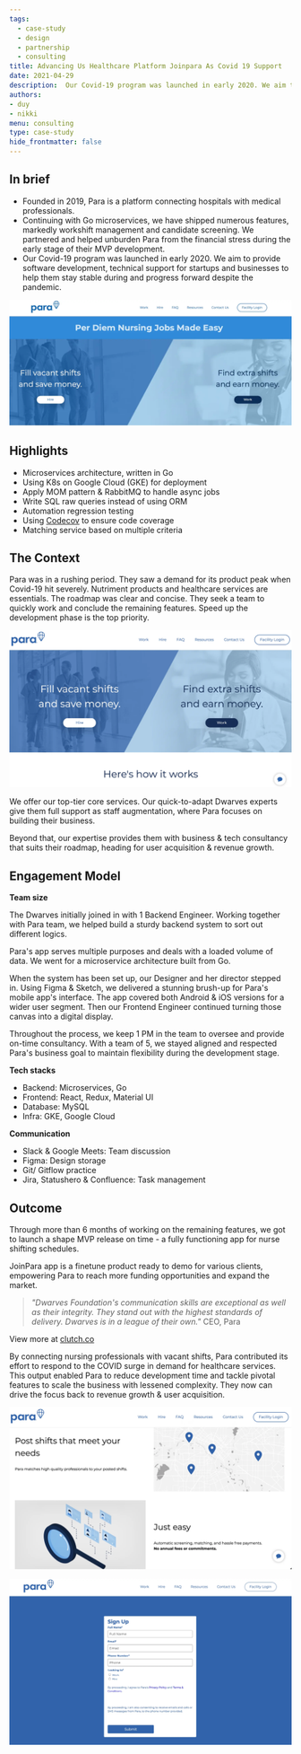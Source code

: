 ```yaml
---
tags: 
  - case-study
  - design
  - partnership
  - consulting
title: Advancing Us Healthcare Platform Joinpara As Covid 19 Support
date: 2021-04-29
description:  Our Covid-19 program was launched in early 2020. We aim to provide software development, technical support for startups and businesses to help them stay stable during and progress forward despite the pandemic. 
authors: 
- duy
- nikki
menu: consulting
type: case-study
hide_frontmatter: false
---
```


## In brief
* Founded in 2019, Para is a platform connecting hospitals with medical professionals. 
* Continuing with Go microservices, we have shipped numerous features, markedly workshift management and candidate screening. We partnered and helped unburden Para from the financial stress during the early stage of their MVP development.
* Our Covid-19 program was launched in early 2020. We aim to provide software development, technical support for startups and businesses to help them stay stable during and progress forward despite the pandemic. 

![](assets/advancing-us-healthcare-platform-joinpara-as-covid-19-support_advancing-us-healthcare-platform-joinpara.webp)

## Highlights
* Microservices architecture, written in Go
* Using K8s on Google Cloud (GKE) for deployment
* Apply MOM pattern & RabbitMQ to handle async jobs
* Write SQL raw queries instead of using ORM
* Automation regression testing
* Using [Codecov](https://about.codecov.io/) to ensure code coverage
* Matching service based on multiple criteria

## The Context
Para was in a rushing period. They saw a demand for its product peak when Covid-19 hit severely. Nutriment products and healthcare services are essentials. The roadmap was clear and concise. They seek a team to quickly work and conclude the remaining features. Speed up the development phase is the top priority. 

![](assets/advancing-us-healthcare-platform-joinpara-as-covid-19-support_advancing-us-healthcare-platform-joinpara-how-it-work.webp)

We offer our top-tier core services. Our quick-to-adapt Dwarves experts give them full support as staff augmentation, where Para focuses on building their business.

Beyond that, our expertise provides them with business & tech consultancy that suits their roadmap, heading for user acquisition & revenue growth. 

## Engagement Model
**Team size**

The Dwarves initially joined in with 1 Backend Engineer. Working together with Para team, we helped build a sturdy backend system to sort out different logics. 

Para's app serves multiple purposes and deals with a loaded volume of data. We went for a microservice architecture built from Go.

When the system has been set up, our Designer and her director stepped in. Using Figma & Sketch, we delivered a stunning brush-up for Para's mobile app's interface. The app covered both Android & iOS versions for a wider user segment. Then our Frontend Engineer continued turning those canvas into a digital display. 

Throughout the process, we keep 1 PM in the team to oversee and provide on-time consultancy. With a team of 5, we stayed aligned and respected Para's business goal to maintain flexibility during the development stage.

**Tech stacks**

* Backend: Microservices, Go
* Frontend: React, Redux, Material UI
* Database: MySQL
* Infra: GKE, Google Cloud

**Communication**

* Slack & Google Meets: Team discussion
* Figma: Design storage
* Git/ Gitflow practice
* Jira, Statushero & Confluence: Task management

## Outcome
Through more than 6 months of working on the remaining features, we got to launch a shape MVP release on time - a fully functioning app for nurse shifting schedules. 

JoinPara app is a finetune product ready to demo for various clients, empowering Para to reach more funding opportunities and expand the market.

>
> *"Dwarves Foundation's communication skills are exceptional as well as their integrity. They stand out with the highest standards of delivery. Dwarves is in a league of their own."* CEO, Para

View more at [clutch.co](https://clutch.co/profile/dwarves-foundation#reviews)

By connecting nursing professionals with vacant shifts, Para contributed its effort to respond to the COVID surge in demand for healthcare services.
This output enabled Para to reduce development time and tackle pivotal features to scale the business with lessened complexity. They now can drive the focus back to revenue growth & user acquisition.

![](assets/advancing-us-healthcare-platform-joinpara-as-covid-19-support_advancing-us-healthcare-platform-joinpara-home-page.webp)

![](assets/advancing-us-healthcare-platform-joinpara-as-covid-19-support_advancing-us-healthcare-platform-joinpara-sign-up.webp)